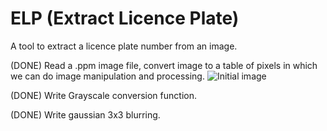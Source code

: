 # ELP (Extract Licence Plate)
A tool to extract a licence plate number from an image.


(DONE) Read a .ppm image file, convert image to a table of pixels in
which we can do image manipulation and processing.
![Initial image](./screenshots/pl.ppm)


(DONE) Write Grayscale conversion function.


(DONE) Write gaussian 3x3 blurring.
